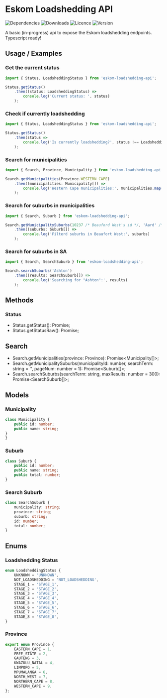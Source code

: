 # Eskom Loadshedding API

![Dependencies](https://img.shields.io/david/polarizedions/eskom-loadshedding-api?style=for-the-badge)
![Downloads](https://img.shields.io/npm/dm/eskom-loadshedding-api?style=for-the-badge&color=informational)
![Licence](https://img.shields.io/npm/l/eskom-loadshedding-api?style=for-the-badge&color=red)
![Version](https://img.shields.io/npm/v/eskom-loadshedding-api?style=for-the-badge)

A basic (in-progress) api to expose the Eskom loadshedding endpoints. Typescript ready!

## Usage / Examples

### Get the current status

```ts
import { Status, LoadsheddingStatus } from 'eskom-loadshedding-api';

Status.getStatus()
    .then((status: LoadsheddingStatus) =>
        console.log('Current status: ', status)
    );
```

### Check if currently loadshedding
```ts
import { Status, LoadsheddingStatus } from 'eskom-loadshedding-api';

Status.getStatus()
    .then(status =>
        console.log('Is currently loadshedding?', status !== LoadsheddingStatus.NOT_LOADSHEDDING)
    );
```

### Search for municipalities

```ts
import { Search, Province, Municipality } from 'eskom-loadshedding-api';

Search.getMunicipalities(Province.WESTERN_CAPE)
    .then((municipalities: Municipality[]) => 
        console.log('Western Cape municipalities:', municipalities.map((el: Municipality) => el.name))
    );

```

### Search for suburbs in municipalities

```ts
import { Search, Suburb } from 'eskom-loadshedding-api';

Search.getMunicipalitySuburbs(10237 /* Beauford West's id */, 'Aard' /* Search term */)
    .then((suburbs: Suburb[]) =>
        console.log('Filterd suburbs in Beaufort West:', suburbs)
    );
```

### Search for suburbs in SA

```ts
import { Search, SearchSuburb } from 'eskom-loadshedding-api';

Search.searchSuburbs('Ashton')
    .then((results: SearchSuburb[]) => 
        console.log('Searching for "Ashton":', results)
    );

```

## Methods

### Status
+ Status.getStatus(): Promise<LoadsheddingStatus>;
+ Status.getStatusRaw(): Promise<LoadsheddingStatusRaw>;

## Search
+ Search.getMunicipalities(province: Province): Promise<Municipality[]>;
+ Search.getMunicipalitySuburbs(municipalityId: number, searchTerm: string = '', pageNum: number = 1): Promise<Suburb[]>;
+ Search.searchSuburbs(searchTerm: string, maxResults: number = 300): Promise<SearchSuburb[]>;

## Models

### Municipality

```ts
class Municipality {
    public id: number;
    public name: string;
}
}
```

### Suburb

```ts
class Suburb {
    public id: number;
    public name: string;
    public total: number;
}
```

### Search Suburb

```ts
class SearchSuburb {
    municipality: string;
    province: string;
    suburb: string;
    id: number;
    total: number;
}
```


## Enums

### Loadshedding Status
```ts
enum LoadsheddingStatus {
    UNKNOWN = 'UNKNOWN',
    NOT_LOADSHEDDING = 'NOT_LOADSHEDDING',
    STAGE_1 = 'STAGE_1',
    STAGE_2 = 'STAGE_2',
    STAGE_3 = 'STAGE_3',
    STAGE_4 = 'STAGE_4',
    STAGE_5 = 'STAGE_5',
    STAGE_6 = 'STAGE_6',
    STAGE_7 = 'STAGE_7',
    STAGE_8 = 'STAGE_8',
}
```

### Province

```ts
export enum Province {
    EASTERN_CAPE = 1,
    FREE_STATE = 2,
    GAUTENG = 3,
    KWAZULU_NATAL = 4,
    LIMPOPO = 5,
    MPUMALANGA = 6,
    NORTH_WEST = 7,
    NORTHERN_CAPE = 8,
    WESTERN_CAPE = 9,
};
```
